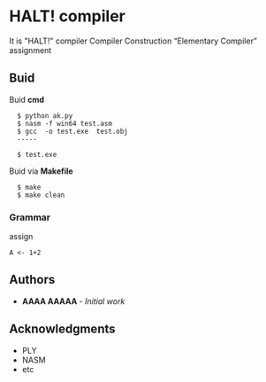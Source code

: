 # HALT! compiler

It is "HALT!" compiler
Compiler Construction “Elementary Compiler” assignment

## Buid

Buid **cmd**

```
  $ python ak.py
  $ nasm -f win64 test.asm
  $ gcc  -o test.exe  test.obj 
  -----

  $ test.exe

```

Buid via **Makefile**

```
  $ make 
  $ make clean  

```

### Grammar

assign 

```
A <- 1+2
```


## Authors

* **AAAA AAAAA** - *Initial work* 

## Acknowledgments

* PLY
* NASM
* etc

